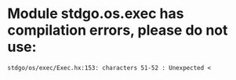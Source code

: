 # Module stdgo.os.exec has compilation errors, please do not use:
```
stdgo/os/exec/Exec.hx:153: characters 51-52 : Unexpected <

```

